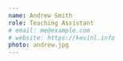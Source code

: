 ```yaml
---
name: Andrew Smith
role: Teaching Assistant
# email: me@example.com
# website: https://kevinl.info
photo: andrew.jpg
---
```

